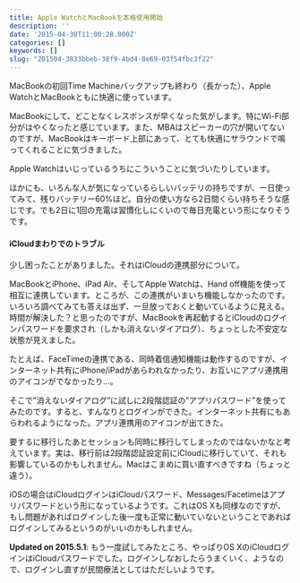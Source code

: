 ```yaml
---
title: Apple WatchとMacBookを本格使用開始
description: ''
date: '2015-04-30T11:00:28.000Z'
categories: []
keywords: []
slug: "201504-3833bbeb-38f9-4bd4-8e69-03f54fbc3f22"
---
```

MacBookの初回Time Machineバックアップも終わり（長かった）、Apple WatchとMacBookともに快適に使っています。

MacBookにして、どことなくレスポンスが早くなった気がします。特にWi-Fi部分がはやくなったと感じています。また、MBAはスピーカーの穴が開いてないのですが、MacBookはキーボード上部にあって、とても快適にサラウンドで鳴ってくれることに気づきました。

Apple Watchはいじっているうちにこういうことに気づいたりしています。

ほかにも、いろんな人が気になっているらしいバッテリの持ちですが、一日使ってみて、残りバッテリー60%ほど。自分の使い方なら2日間くらい持ちそうな感じです。でも2日に1回の充電は習慣化しにくいので毎日充電という形になりそうです。

#### iCloudまわりでのトラブル

少し困ったことがありました。それはiCloudの連携部分について。

MacBookとiPhone、iPad Air、そしてApple Watchは、Hand off機能を使って相互に連携しています。ところが、この連携がいまいち機能しなかったのです。いろいろ調べてみても答えは出ず、一旦放っておくと動いているように見える。時間が解決した？と思ったのですが、MacBookを再起動するとiCloudのログインパスワードを要求され（しかも消えないダイアログ）、ちょっとした不安定な状態が見えました。

たとえば、FaceTimeの連携である、同時着信通知機能は動作するのですが、インターネット共有にiPhone/iPadがあらわれなかったり、お互いにアプリ連携用のアイコンがでなかったり…。

そこで”消えないダイアログ”に試しに2段階認証の”アプリパスワード”を使ってみたのです。すると、すんなりとログインができた。インターネット共有にもあらわれるようになった。アプリ連携用のアイコンが出てきた。

要するに移行したあとセッションも同時に移行してしまったのではないかなと考えています。実は、移行前は2段階認証設定前にiCloudに移行していて、それも影響しているのかもしれません。Macはこまめに買い直すべきですね（ちょっと違う）。

iOSの場合はiCloudログインはiCloudパスワード、Messages/Facetimeはアプリパスワードという形になっているようです。これはOS Xも同様なのですが、もし問題があればログインした後一度も正常に動いていないということであればログインしてみるというのがいいのかもしれません。

**Updated on 2015.5.1**: もう一度試してみたところ、やっぱりOS XのiCloudログインはiCloudパスワードでした。ログインしなおしたらうまくいく、ようなので、ログインし直すが民間療法としてはただしいようです。